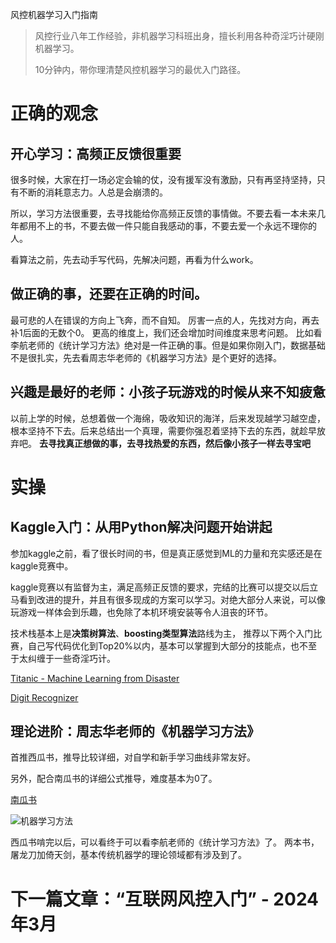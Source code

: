 风控机器学习入门指南

> 风控行业八年工作经验，非机器学习科班出身，擅长利用各种奇淫巧计硬刚机器学习。
> 
> 10分钟内，带你理清楚风控机器学习的最优入门路径。

# 正确的观念
## 开心学习：高频正反馈很重要
很多时候，大家在打一场必定会输的仗，没有援军没有激励，只有再坚持坚持，只有不断的消耗意志力。人总是会崩溃的。

所以，学习方法很重要，去寻找能给你高频正反馈的事情做。不要去看一本未来几年都用不上的书，不要去做一件只能自我感动的事，不要去爱一个永远不理你的人。

看算法之前，先去动手写代码，先解决问题，再看为什么work。

## 做正确的事，还要在正确的时间。
最可悲的人在错误的方向上飞奔，而不自知。
厉害一点的人，先找对方向，再去补1后面的无数个0。
更高的维度上，我们还会增加时间维度来思考问题。
比如看李航老师的《统计学习方法》绝对是一件正确的事。但是如果你刚入门，数据基础不是很扎实，先去看周志华老师的《机器学习方法》是个更好的选择。

## 兴趣是最好的老师：小孩子玩游戏的时候从来不知疲惫
以前上学的时候，总想着做一个海绵，吸收知识的海洋，后来发现越学习越空虚，根本坚持不下去。后来总结出一个真理，需要你强忍着坚持下去的东西，就趁早放弃吧。
**去寻找真正想做的事，去寻找热爱的东西，然后像小孩子一样去寻宝吧**

# 实操
## Kaggle入门：从用Python解决问题开始讲起
参加kaggle之前，看了很长时间的书，但是真正感觉到ML的力量和充实感还是在kaggle竞赛中。

kaggle竞赛以有监督为主，满足高频正反馈的要求，完结的比赛可以提交以后立马看到改进的提升，并且有很多现成的方案可以学习。对绝大部分人来说，可以像玩游戏一样体会到乐趣，也免除了本机环境安装等令人沮丧的环节。

技术栈基本上是**决策树算法**、**boosting类型算法**路线为主，
推荐以下两个入门比赛，自己写代码优化到Top20%以内，基本可以掌握到大部分的技能点，也不至于太纠缠于一些奇淫巧计。

[Titanic - Machine Learning from Disaster]('https://www.kaggle.com/competitions/titanic')

[Digit Recognizer]('https://www.kaggle.com/competitions/digit-recognizer')



## 理论进阶：周志华老师的《机器学习方法》
首推西瓜书，推导比较详细，对自学和新手学习曲线非常友好。

另外，配合南瓜书的详细公式推导，难度基本为0了。

[南瓜书](https://datawhalechina.github.io/pumpkin-book/#/ '')

![机器学习方法](‪E:\公众号保存\统计学习方法-李航.jpg "图片title")

西瓜书啃完以后，可以看终于可以看李航老师的《统计学习方法》了。
两本书，屠龙刀加倚天剑，基本传统机器学的理论领域都有涉及到了。


# 下一篇文章：“互联网风控入门” - 2024年3月

